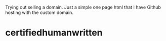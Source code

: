 Trying out selling a domain. Just a simple one page html that I have Github hosting with the custom domain. 



# certifiedhumanwritten

